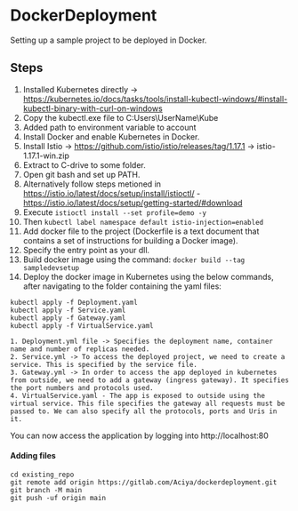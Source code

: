 # DockerDeployment
Setting up a sample project to be deployed in Docker.

## Steps
1. Installed Kubernetes directly -> https://kubernetes.io/docs/tasks/tools/install-kubectl-windows/#install-kubectl-binary-with-curl-on-windows
2. Copy the kubectl.exe file to C:Users\UserName\Kube
3. Added path to environment variable to account
4. Install Docker and enable Kubernetes in Docker.
5. Install Istio -> https://github.com/istio/istio/releases/tag/1.17.1 -> istio-1.17.1-win.zip
6. Extract to C-drive to some folder.
7. Open git bash and set up PATH.
8. Alternatively follow steps metioned in  https://istio.io/latest/docs/setup/install/istioctl/ - https://istio.io/latest/docs/setup/getting-started/#download
9. Execute `istioctl install --set profile=demo -y`
10. Then `kubectl label namespace default istio-injection=enabled`
11. Add docker file to the project (Dockerfile is a text document that contains a set of instructions for building a Docker image). 
12. Specify the entry point as your dll.
13. Build docker image using the command:
 `docker build --tag sampledevsetup`
14. Deploy the docker image in Kubernetes using the below commands, after navigating to the folder containing the yaml files:
```
kubectl apply -f Deployment.yaml
kubectl apply -f Service.yaml
kubectl apply -f Gateway.yaml
kubectl apply -f VirtualService.yaml
```
	1. Deployment.yml file -> Specifies the deployment name, container name and number of replicas needed.
	2. Service.yml -> To access the deployed project, we need to create a service. This is specified by the service file.
	3. Gateway.yml -> In order to access the app deployed in kubernetes from outside, we need to add a gateway (ingress gateway). It specifies the port numbers and protocols used.
    4. VirtualService.yaml - The app is exposed to outside using the virtual service. This file specifies the gateway all requests must be passed to. We can also specify all the protocols, ports and Uris in it.


You can now access the application by logging into http://localhost:80



#### Adding files

```
cd existing_repo
git remote add origin https://gitlab.com/Aciya/dockerdeployment.git
git branch -M main
git push -uf origin main
```
